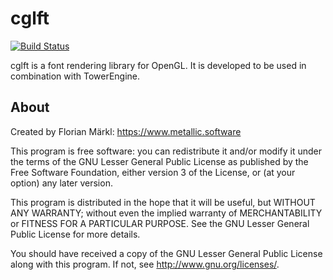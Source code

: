 # cglft
[![Build Status](https://travis-ci.org/thestr4ng3r/cglft.svg?branch=master)](https://travis-ci.org/thestr4ng3r/cglft)

cglft is a font rendering library for OpenGL. It is developed to be used in combination with TowerEngine.

## About
Created by Florian Märkl: https://www.metallic.software

This program is free software: you can redistribute it and/or modify
it under the terms of the GNU Lesser General Public License as published by
the Free Software Foundation, either version 3 of the License, or
(at your option) any later version.

This program is distributed in the hope that it will be useful,
but WITHOUT ANY WARRANTY; without even the implied warranty of
MERCHANTABILITY or FITNESS FOR A PARTICULAR PURPOSE.  See the
GNU Lesser General Public License for more details.

You should have received a copy of the GNU Lesser General Public License
along with this program.  If not, see <http://www.gnu.org/licenses/>.